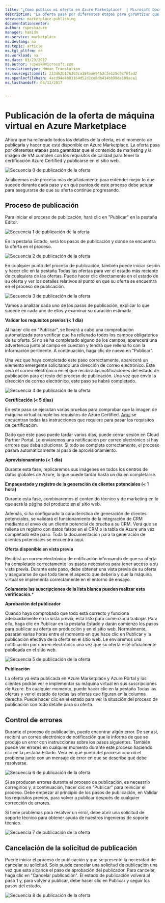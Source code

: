 ```yaml
---
title: "¿Cómo publico mi oferta en Azure Marketplace?  | Microsoft Docs"
description: "La oferta pasa por diferentes etapas para garantizar que el contenido de marketing y la imagen de VM cumplen con los requisitos de calidad para tener la certificación Azure Certified y publicarse en el sitio web."
services: marketplace-publishing
documentationcenter: 
author: rupeshazure
manager: hamidm
ms.service: marketplace
ms.devlang: na
ms.topic: article
ms.tgt_pltfrm: na
ms.workload: na
ms.date: 03/29/2017
ms.author: rupesk@microsoft.com
translationtype: Human Translation
ms.sourcegitcommit: 233d62b176303ca384aae9453c2e125c0c70fad2
ms.openlocfilehash: 4acd94e4b83164d52d2ce8db414bb99de109aca1
ms.lasthandoff: 04/12/2017


---
```



# <a name="make-your-virtual-machine-offer-live-on-azure-marketplace"></a>Publicación de la oferta de máquina virtual en Azure Marketplace

Ahora que ha rellenado todos los detalles de la oferta, es el momento de publicarla y hacer que esté disponible en Azure Marketplace.  La oferta pasa por diferentes etapas para garantizar que el contenido de marketing y la imagen de VM cumplen con los requisitos de calidad para tener la certificación Azure Certified y publicarse en el sitio web.


![Secuencia 0 de publicación de la oferta](./media/cloud-partner-portal-offer-go-live-azure-marketplace/makeanofferlive.png)


Analicemos este proceso más detalladamente para entender mejor lo que sucede durante cada paso y en qué puntos de este proceso debe actuar para asegurarse de que su oferta continúe progresando. 


## <a name="publishing-process"></a>Proceso de publicación

Para iniciar el proceso de publicación, hará clic en "Publicar" en la pestaña Editor. 

![Secuencia 1 de publicación de la oferta](./media/cloud-partner-portal-offer-go-live-azure-marketplace/publish.png)


En la pestaña Estado, verá los pasos de publicación y dónde se encuentra la oferta en el proceso. 


![Secuencia 2 de publicación de la oferta](./media/cloud-partner-portal-offer-go-live-azure-marketplace/status.png)

En cualquier punto del proceso de publicación, también puede iniciar sesión y hacer clic en la pestaña Todas las ofertas para ver el estado más reciente de cualquiera de las ofertas. Puede hacer clic directamente en el estado de su oferta y ver los detalles relativos al punto en que su oferta se encuentra en el proceso de publicación.

![Secuencia 3 de publicación de la oferta](./media/cloud-partner-portal-offer-go-live-azure-marketplace/alloffersstatus.png)

Vamos a analizar cada uno de los pasos de publicación, explicar lo que sucede en cada uno de ellos y examinar su duración estimada. 

**Validar los requisitos previos (< 1 día)**

Al hacer clic en "Publicar", se llevará a cabo una comprobación automatizada para verificar que ha rellenado todos los campos obligatorios de su oferta. Si no se ha completado alguno de los campos, aparecerá una advertencia junto al campo en cuestión y tendrá que rellenarlo con la información pertinente. A continuación, haga clic de nuevo en "Publicar". 


Una vez que haya completado este paso correctamente, aparecerá un elemento emergente solicitando una dirección de correo electrónico. Este será el correo electrónico en el que recibirá las notificaciones del estado de publicación para el resto del proceso de publicación. Una vez que envíe la dirección de correo electrónico, este paso se habrá completado.

![Secuencia 4 de publicación de la oferta](./media/cloud-partner-portal-offer-go-live-azure-marketplace/publishyouroffer.png)

**Certificación (< 5 días)**

En este paso se ejecutan varias pruebas para comprobar que la imagen de máquina virtual cumple los requisitos de Azure Certified. [Aquí](https://docs.microsoft.com/azure/marketplace-publishing/marketplace-publishing-vm-image-creation-prerequisites) se encuentran todas las instrucciones que requiere para pasar los requisitos de certificación.

Dado que este paso puede tardar varios días, puede cerrar sesión en Cloud Partner Portal. Le enviaremos una notificación por correo electrónico si hay errores que deba solucionar. Si todo se completa correctamente, el proceso pasará automáticamente al paso de aprovisionamiento. 

**Aprovisionamiento (< 1 día)**

Durante esta fase, replicaremos sus imágenes en todos los centros de datos globales de Azure, lo que puede tardar hasta un día en completarse.

**Empaquetado y registro de la generación de clientes potenciales (< 1 hora)**

Durante esta fase, combinaremos el contenido técnico y de marketing en lo que será la página del producto en el sitio web. 

Además, si ha configurado la característica de generación de clientes potenciales, se validará el funcionamiento de la integración de CRM mediante el envío de un cliente potencial de prueba a su CRM. Verá que se rellena un registro con datos falsos en el CRM o la tabla de Azure una vez completado este paso. Toda la documentación para la generación de clientes potenciales se encuentra aquí.

**Oferta disponible en vista previa**

Recibirá un correo electrónico de notificación informando de que su oferta ha completado correctamente los pasos necesarios para tener acceso a su vista previa. Durante este paso, debe obtener una vista previa de su oferta y asegurarse de que todo tiene el aspecto que debería y que la máquina virtual se implementa correctamente en el entorno de ensayo. 

**Solamente las suscripciones de la lista blanca pueden realizar esta verificación.***

**Aprobación del publicador**

Cuando haya comprobado que todo está correcto y funciona adecuadamente en la vista previa, está listo para comenzar a trabajar. Para ello, haga clic en Publicar en la pestaña Estado y darán comienzo los pasos para publicar su oferta en producción y en el sitio web. Normalmente, pasarán varias horas entre el momento en que hace clic en Publicar y la publicación efectiva de la oferta en el sitio web. Le enviaremos una notificación por correo electrónico una vez que su oferta esté oficialmente publicada en el sitio web.

![Secuencia 5 de publicación de la oferta](./media/cloud-partner-portal-offer-go-live-azure-marketplace/golive.png)

**Publicación**    

La oferta ya está publicada en Azure Marketplace y Azure Portal y los clientes podrán ver e implementar su máquina virtual en sus suscripciones de Azure.
En cualquier momento, puede hacer clic en la pestaña Todas las ofertas y ver el estado de todas las ofertas que figuran en la columna derecha. Puede hacer clic en el estado para ver la situación del proceso de publicación con todo detalle para su oferta.

## <a name="error-handling"></a>Control de errores

Durante el proceso de publicación, puede encontrar algún error. De ser así, recibirá un correo electrónico de notificación que le informa de que se produjo un error con instrucciones sobre los pasos siguientes. También puede ver errores en cualquier momento durante este proceso haciendo clic en la pestaña Estado. Verá en qué punto del proceso ocurrió el problema junto con un mensaje de error en que se describe qué debe resolverse. 

![Secuencia 6 de publicación de la oferta](./media/cloud-partner-portal-offer-go-live-azure-marketplace/errormessage.png)


Si se producen errores durante el proceso de publicación, es necesario corregirlos y, a continuación, hacer clic en "Publicar" para reiniciar el proceso. Debe empezar al principio de los pasos de publicación, en Validar los requisitos previos, para volver a publicar después de cualquier corrección de errores.

Si tiene problemas para resolver un error, debe abrir una solicitud de soporte técnico para obtener ayuda de nuestros ingenieros de soporte técnico.


![Secuencia 7 de publicación de la oferta](./media/cloud-partner-portal-offer-go-live-azure-marketplace/getsupport.png)



## <a name="canceling-the-publishing-request"></a>Cancelación de la solicitud de publicación

Puede iniciar el proceso de publicación y que se presente la necesidad de cancelar su solicitud. Solo puede cancelar una solicitud de publicación una vez que esta alcance el paso de aprobación del publicador. Para cancelar, haga clic en "Cancelar publicación". El estado de publicación volverá al paso 1 y, para volver a publicar, debe hacer clic en Publicar y seguir los pasos del estado.

![Secuencia 8 de publicación de la oferta](./media/cloud-partner-portal-offer-go-live-azure-marketplace/status5.png)














